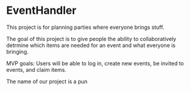 # EventHandler
This project is for planning parties where everyone brings stuff.

The goal of this project is to give people the ability to collaboratively detrmine which items are needed for an event and what everyone is bringing.

MVP goals: Users will be able to log in, create new events, be invited to events, and claim items.

The name of our project is a pun

